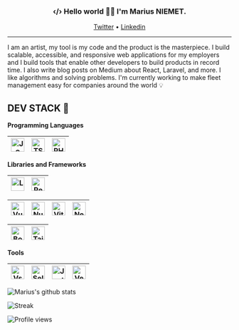 <h3 align="center">‹/› Hello world 👋🏽 I'm Marius NIEMET.</h3>

<p align="center">
  <a href="https://twitter.com/mariusniemet05">Twitter</a> •
  <a href="https://www.linkedin.com/in/marius-vincent-niemet-928b48182/5">Linkedin</a>
</p>

---

I am an artist, my tool is my code and the product is the masterpiece. I build scalable, accessible, and responsive web applications for my employers and I build tools that enable other developers to build products in record time. I also write blog posts on Medium about React, Laravel, and more. I like algorithms and solving problems. I'm currently working to make fleet management easy for companies around the world 💡

## DEV STACK 🧰

**Programming Languages**

| <img align="center" alt="JS" title="JS" width="30px" height="30px" src="https://cdn.svgporn.com/logos/javascript.svg"> | <img align="center" title="TS" alt="TS" width="30px" height="30px" src="https://cdn.svgporn.com/logos/typescript-icon.svg"> | <img align="center" title="PHP" alt="PHP" width="30px" height="30px" src="https://cdn.svgporn.com/logos/php.svg" /> |
| ---------------------------------------------------------------------------------------------------------------------- | --------------------------------------------------------------------------------------------------------------------------- | ------------------------------------------------------------------------------------------------------------------- |

**Libraries and Frameworks**

| <img align="center" title="Laravel" alt="Laravel" width="30px" height="30px" src="https://cdn.svgporn.com/logos/laravel.svg"> | <img align="center" title="React" alt="React" width="30px" height="30px" src="https://cdn.svgporn.com/logos/react.svg"> |
| ----------------------------------------------------------------------------------------------------------------------------- | ----------------------------------------------------------------------------------------------------------------------- |

| <img align="center" title="Vue" alt="Vue" width="30px" height="30px" src="https://cdn.svgporn.com/logos/nodejs.svg"> | <img align="center" title="Nuxt" alt="Nuxt" width="30px" height="30px" src="https://cdn.svgporn.com/logos/express.svg"> | <img align="center" title="Vite" alt="Vite" width="30px" height="30px" src="https://cdn.svgporn.com/logos/nestjs.svg"> | <img align="center" title="Next" alt="Next" width="30px" height="30px" src="https://cdn.svgporn.com/logos/nextjs-icon.svg"> |
| -------------------------------------------------------------------------------------------------------------------- | ----------------------------------------------------------------------------------------------------------------------- | ---------------------------------------------------------------------------------------------------------------------- | --------------------------------------------------------------------------------------------------------------------------- |

| <img align="center" title="Bootstrap" alt="Bootstrap" width="30px" height="30px" src="https://cdn.svgporn.com/logos/bootstrap.svg"> | <img align="center" title="Tailwind" alt="Tailwind" width="30px" height="30px" src="https://cdn.svgporn.com/logos/sass.svg"> |
| ----------------------------------------------------------------------------------------------------------------------------------- | ---------------------------------------------------------------------------------------------------------------------------- |

**Tools**

| <img align="center" title="VsCode" alt="VsCode" width="30px" height="30px" src="https://cdn.svgporn.com/logos/visual-studio-code.svg"> | <img align="center" title="Selenium" alt="Selenium" width="30px" height="30px" src="https://cdn.svgporn.com/logos/cypress.svg"> | <img align="center" title="Jest" alt="Jest" width="30px" height="30px" src="https://cdn.svgporn.com/logos/jest.svg"> | <img align="center" title="Vercel" alt="Vercel" width="30px" height="30px" src="https://cdn.svgporn.com/logos/netlify.svg"> |
| -------------------------------------------------------------------------------------------------------------------------------------- | ------------------------------------------------------------------------------------------------------------------------------- | -------------------------------------------------------------------------------------------------------------------- | --------------------------------------------------------------------------------------------------------------------------- |

![Marius's github stats](https://github-readme-stats.vercel.app/api?username=niemet0502&show_icons=true&hide_border=true&show_icons=true&title_color=fff&icon_color=79ff97&text_color=9f9f9f&bg_color=151515)

![Streak](https://github-readme-streak-stats.herokuapp.com?user=niemet0502&theme=black-ice&hide_border=true)

![Profile views](https://gpvc.arturio.dev/niemet0502)

